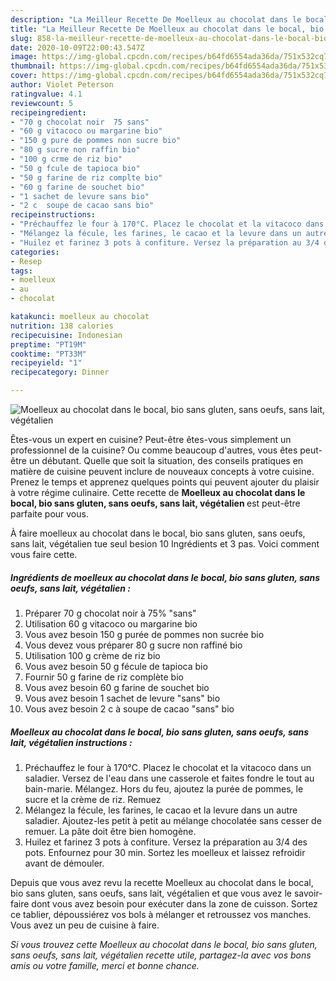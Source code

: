 ```yaml
---
description: "La Meilleur Recette De Moelleux au chocolat dans le bocal, bio sans gluten, sans oeufs, sans lait, végétalien"
title: "La Meilleur Recette De Moelleux au chocolat dans le bocal, bio sans gluten, sans oeufs, sans lait, végétalien"
slug: 858-la-meilleur-recette-de-moelleux-au-chocolat-dans-le-bocal-bio-sans-gluten-sans-oeufs-sans-lait-vegetalien
date: 2020-10-09T22:00:43.547Z
image: https://img-global.cpcdn.com/recipes/b64fd6554ada36da/751x532cq70/moelleux-au-chocolat-dans-le-bocal-bio-sans-gluten-sans-oeufs-sans-lait-vegetalien-photo-principale-de-la-recette.jpg
thumbnail: https://img-global.cpcdn.com/recipes/b64fd6554ada36da/751x532cq70/moelleux-au-chocolat-dans-le-bocal-bio-sans-gluten-sans-oeufs-sans-lait-vegetalien-photo-principale-de-la-recette.jpg
cover: https://img-global.cpcdn.com/recipes/b64fd6554ada36da/751x532cq70/moelleux-au-chocolat-dans-le-bocal-bio-sans-gluten-sans-oeufs-sans-lait-vegetalien-photo-principale-de-la-recette.jpg
author: Violet Peterson
ratingvalue: 4.1
reviewcount: 5
recipeingredient:
- "70 g chocolat noir  75 sans"
- "60 g vitacoco ou margarine bio"
- "150 g pure de pommes non sucre bio"
- "80 g sucre non raffin bio"
- "100 g crme de riz bio"
- "50 g fcule de tapioca bio"
- "50 g farine de riz complte bio"
- "60 g farine de souchet bio"
- "1 sachet de levure sans bio"
- "2 c  soupe de cacao sans bio"
recipeinstructions:
- "Préchauffez le four à 170°C. Placez le chocolat et la vitacoco dans un saladier. Versez de l&#39;eau dans une casserole et faites fondre le tout au bain-marie. Mélangez. Hors du feu, ajoutez la purée de pommes, le sucre et la crème de riz. Remuez"
- "Mélangez la fécule, les farines, le cacao et la levure dans un autre saladier. Ajoutez-les petit à petit au mélange chocolatée sans cesser de remuer. La pâte doit être bien homogène."
- "Huilez et farinez 3 pots à confiture. Versez la préparation au 3/4 des pots. Enfournez pour 30 min. Sortez les moelleux et laissez refroidir avant de démouler."
categories:
- Resep
tags:
- moelleux
- au
- chocolat

katakunci: moelleux au chocolat 
nutrition: 138 calories
recipecuisine: Indonesian
preptime: "PT19M"
cooktime: "PT33M"
recipeyield: "1"
recipecategory: Dinner

---
```



![Moelleux au chocolat dans le bocal, bio sans gluten, sans oeufs, sans lait, végétalien](https://img-global.cpcdn.com/recipes/b64fd6554ada36da/751x532cq70/moelleux-au-chocolat-dans-le-bocal-bio-sans-gluten-sans-oeufs-sans-lait-vegetalien-photo-principale-de-la-recette.jpg)

Êtes-vous un expert en cuisine? Peut-être êtes-vous simplement un professionnel de la cuisine? Ou comme beaucoup d'autres, vous êtes peut-être un débutant. Quelle que soit la situation, des conseils pratiques en matière de cuisine peuvent inclure de nouveaux concepts à votre cuisine. Prenez le temps et apprenez quelques points qui peuvent ajouter du plaisir à votre régime culinaire. Cette recette de <strong> Moelleux au chocolat dans le bocal, bio sans gluten, sans oeufs, sans lait, végétalien </strong> est peut-être parfaite pour vous.

<!--inarticleads1-->

À faire moelleux au chocolat dans le bocal, bio sans gluten, sans oeufs, sans lait, végétalien tue seul besion 10 Ingrédients et 3 pas. Voici comment vous faire cette.

##### Ingrédients de moelleux au chocolat dans le bocal, bio sans gluten, sans oeufs, sans lait, végétalien :

1. Préparer 70 g chocolat noir à 75% &#34;sans&#34;
1. Utilisation 60 g vitacoco ou margarine bio
1. Vous avez besoin 150 g purée de pommes non sucrée bio
1. Vous devez vous préparer 80 g sucre non raffiné bio
1. Utilisation 100 g crème de riz bio
1. Vous avez besoin 50 g fécule de tapioca bio
1. Fournir 50 g farine de riz complète bio
1. Vous avez besoin 60 g farine de souchet bio
1. Vous avez besoin 1 sachet de levure &#34;sans&#34; bio
1. Vous avez besoin 2 c à soupe de cacao &#34;sans&#34; bio




<!--inarticleads2-->

##### Moelleux au chocolat dans le bocal, bio sans gluten, sans oeufs, sans lait, végétalien instructions :

1. Préchauffez le four à 170°C. Placez le chocolat et la vitacoco dans un saladier. Versez de l&#39;eau dans une casserole et faites fondre le tout au bain-marie. Mélangez. Hors du feu, ajoutez la purée de pommes, le sucre et la crème de riz. Remuez
1. Mélangez la fécule, les farines, le cacao et la levure dans un autre saladier. Ajoutez-les petit à petit au mélange chocolatée sans cesser de remuer. La pâte doit être bien homogène.
1. Huilez et farinez 3 pots à confiture. Versez la préparation au 3/4 des pots. Enfournez pour 30 min. Sortez les moelleux et laissez refroidir avant de démouler.




<!--inarticleads1-->

<p>
Depuis que vous avez revu la recette Moelleux au chocolat dans le bocal, bio sans gluten, sans oeufs, sans lait, végétalien et que vous avez le savoir-faire dont vous avez besoin pour exécuter dans la zone de cuisson. Sortez ce tablier, dépoussiérez vos bols à mélanger et retroussez vos manches. Vous avez un peu de cuisine à faire.
</p>

<p>
<i>Si vous trouvez cette Moelleux au chocolat dans le bocal, bio sans gluten, sans oeufs, sans lait, végétalien recette utile, partagez-la avec vos bons amis ou votre famille, merci et bonne chance.</i>
</p>
